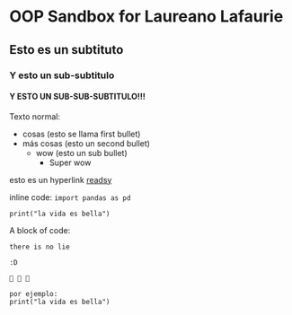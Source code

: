 # OOP Sandbox for Laureano Lafaurie

## Esto es un subtituto

### Y esto un sub-subtitulo

#### Y ESTO UN SUB-SUB-SUBTITULO!!!

Texto normal:
- cosas (esto se llama first bullet)
- más cosas (esto un second bullet)
    - wow (esto un sub bullet)
        - Super wow

esto es un hyperlink [readsy](http://www.readsy.co/)


inline code: `import pandas as pd`


`print("la vida es bella")`

A block of code:

```
there is no lie

:D 

🐢 🤝 🦜

por ejemplo:
print("la vida es bella")

```